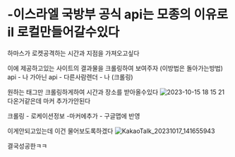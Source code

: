 # -이스라엘 국방부 공식 api는 모종의 이유로 il 로컬만들어갈수있다

하마스가 로켓공격하는 시간과 지점을 가져오고싶다 

이에 제공하고있는 사이트의 결과물을 크롤링하여 보여주자  (이방법은 돌아가는방법) api - 나 가아닌 api - 다른사람렌더 - 나 (크롤링)

원하는 태그만 크롤링하게하여 시간과 장소를 받아올수있다 
![2023-10-15 18 15 21](https://github.com/EdgeRunner107/Israel_rocket_attack_arl/assets/140359171/87984d95-db88-45bc-850a-5d11ae69c7ac)
다온거같은데 마커 추가가안된다 

크롤링 - 로케이션정보 -마커에추가 - 구글맵에 반영

이게안되고있는데 이건 물어보도록하겠다
![KakaoTalk_20231017_141655943](https://github.com/EdgeRunner107/Israel_rocket_attack_arl/assets/140359171/1dd01247-723d-41c5-aab4-eca3ff262d58)



결국성공한ㅋㅋ
